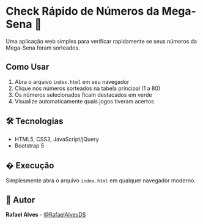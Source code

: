 # Check Rápido de Números da Mega-Sena 🎰

Uma aplicação web simples para verificar rapidamente se seus números da Mega-Sena foram sorteados.

##  Como Usar

1. Abra o arquivo `index.html` em seu navegador
2. Clique nos números sorteados na tabela principal (1 a 80)
3. Os números selecionados ficam destacados em verde
4. Visualize automaticamente quais jogos tiveram acertos

## 🛠️ Tecnologias

- HTML5, CSS3, JavaScript/jQuery
- Bootstrap 5

## � Execução

Simplesmente abra o arquivo `index.html` em qualquer navegador moderno.

## 👤 Autor

**Rafael Alves** - [@RafaelAlvesDS](https://github.com/RafaelAlvesDS)
